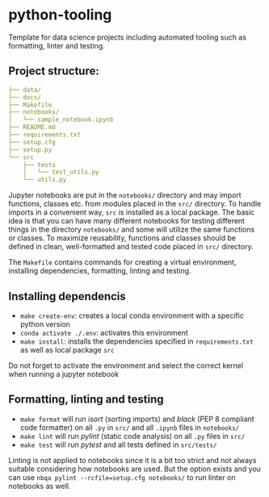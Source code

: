 # python-tooling
Template for data science projects including automated tooling such as formatting, linter and testing. 

## Project structure:
```yml
├── data/
├── docs/
├── Makefile
├── notebooks/
│   └── sample_notebook.ipynb
├── README.md
├── requirements.txt
├── setup.cfg
├── setup.py
└── src
    ├── tests
    │   └── test_utils.py
    └── utils.py
```
Jupyter notebooks are put in the `notebooks/` directory and may import functions, classes etc. from modules placed in the `src/` directory. To handle imports in a convenient way, `src` is installed as a local package. The basic idea is that you can have many different notebooks for testing different things in the directory `notebooks/` and some will utilize the same functions or classes. To maximize reusability, functions and classes should be defined in clean, well-formatted and tested code placed in `src/` directory.

The `Makefile` contains commands for creating a virtual environment, installing dependencies, formatting, linting and testing. 

## Installing dependencis
- `make create-env`: creates a local conda environment with a specific python version
- `conda activate ./.env`: activates this environment
- `make install`: installs the dependencies specified in `requirements.txt` as well as local package `src`

Do not forget to activate the environment and select the correct kernel when running  a jupyter notebook

## Formatting, linting and testing
- `make format` will run *isort* (sorting imports) and *black* (PEP 8 compliant code formatter) on all `.py` in `src/` and all `.ipynb` files in `notebooks/`
- `make lint` will run *pylint* (static code analysis) on all `.py` files in `src/`
- `make test` will run *pytest* and all tests defined in `src/tests/`

Linting is not applied to notebooks since it is a bit too strict and not always suitable considering how notebooks are used. But the option exists and you can use `nbqa pylint --rcfile=setup.cfg notebooks/` to run linter on notebooks as well. 
